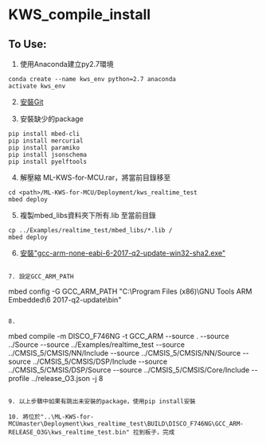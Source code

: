 # KWS_compile_install

## To Use:

1. 使用Anaconda建立py2.7環境
```
conda create --name kws_env python=2.7 anaconda
activate kws_env
```

2. [安裝Git](https://git-scm.com/)

3. 安裝缺少的package
```
pip install mbed-cli
pip install mercurial
pip install paramiko
pip install jsonschema
pip install pyelftools
```

4. 解壓縮 ML-KWS-for-MCU.rar，將當前目錄移至
```
cd <path>/ML-KWS-for-MCU/Deployment/kws_realtime_test
mbed deploy
```

5. 複製mbed_libs資料夾下所有.lib 至當前目錄
```
cp ../Examples/realtime_test/mbed_libs/*.lib /
mbed deploy
```

6. [安裝"gcc-arm-none-eabi-6-2017-q2-update-win32-sha2.exe"](https://developer.arm.com/-/media/Files/downloads/gnu-rm/6-2017q2/gcc-arm-none-eabi-6-2017-q2-update-win32-sha2.exe?revision=419232c3-aefe-4049-a88a-7b4ea055ebc7?product=GNU-RM%20Downloads,32-bit,,Windows,6-2017-q2-update)
```

7. 設定GCC_ARM_PATH
```
mbed config -G GCC_ARM_PATH "C:\Program Files (x86)\GNU Tools ARM Embedded\6 2017-q2-update\bin"
```

8.
```
mbed compile -m DISCO_F746NG -t GCC_ARM --source . --source ../Source --source ../Examples/realtime_test --source ../CMSIS_5/CMSIS/NN/Include --source ../CMSIS_5/CMSIS/NN/Source --source ../CMSIS_5/CMSIS/DSP/Include --source ../CMSIS_5/CMSIS/DSP/Source --source ../CMSIS_5/CMSIS/Core/Include --profile ../release_O3.json -j 8

```

9. 以上步驟中如果有跳出未安裝的package，使用pip install安裝

10. 將位於"..\ML-KWS-for-MCUmaster\Deployment\kws_realtime_test\BUILD\DISCO_F746NG\GCC_ARM-RELEASE_O3G\kws_realtime_test.bin" 拉到板子，完成


